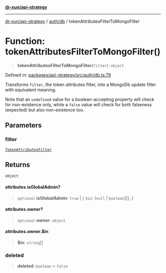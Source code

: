 [**@-xun/api-strategy**](../../../README.md)

***

[@-xun/api-strategy](../../../README.md) / [auth/db](../README.md) / tokenAttributesFilterToMongoFilter

# Function: tokenAttributesFilterToMongoFilter()

> **tokenAttributesFilterToMongoFilter**(`filter`): `object`

Defined in: [packages/api-strategy/src/auth/db.ts:79](https://github.com/Xunnamius/api-utils/blob/4b9cf49c1b8ec6d8960c6a16e9e497be226b121a/packages/api-strategy/src/auth/db.ts#L79)

Transforms `filter`, the token attributes filter, into a MongoDb update
filter with equivalent meaning.

Note that an `undefined` value for a boolean-accepting property will check
for non-existence only, while a `false` value will check for both falseness
(expected) but also non-existence too.

## Parameters

### filter

[`TokenAttributesFilter`](../../types/type-aliases/TokenAttributesFilter.md)

## Returns

`object`

#### attributes.isGlobalAdmin?

> `optional` **isGlobalAdmin**: `true` \| \{ `$in`: (`null` \| `boolean`)[]; \}

#### attributes.owner?

> `optional` **owner**: `object`

#### attributes.owner.$in

> **$in**: `string`[]

### deleted

> **deleted**: `boolean` = `false`
